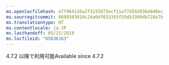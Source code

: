 ```yaml
---
ms.openlocfilehash: e7f964116a2f3235873ecf11af7d592036d048ec
ms.sourcegitcommit: 8699383914c24a0df033393f55db3369db728a7b
ms.translationtype: HT
ms.contentlocale: ja-JP
ms.lasthandoff: 05/15/2019
ms.locfileid: "65636163"
---
```

<span data-ttu-id="778bd-101">4.7.2 以降で利用可能</span><span class="sxs-lookup"><span data-stu-id="778bd-101">Available since 4.7.2</span></span>
